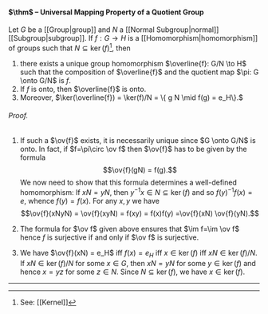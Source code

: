 #### $\thm$ – Universal Mapping Property of a Quotient Group
Let $G$ be a [[Group|group]] and $N$ a [[Normal Subgroup|normal]] [[Subgroup|subgroup]]. If $f: G \to H$ is a [[Homomorphism|homomorphism]] of groups such that $N \subseteq \ker(f)$[^1], then
1. there exists a unique group homomorphism $\overline{f}: G/N \to H$ such that the composition of $\overline{f}$ and the quotient map $\pi: G  \onto G/N$ is $f$. 
2. If $f$ is onto, then $\overline{f}$ is onto. 
3. Moreover, $\ker(\overline{f}) = \ker(f)/N = \{ g N \mid f(g) = e_H\}.$

###### *Proof.* 
1.  If such a $\ov{f}$ exists, it is necessarily unique since $G \onto G/N$ is onto. In fact, if $f=\pi\circ \ov f$ then $\ov{f}$  has to be given by the formula$$\ov{f}(gN) = f(g).$$We now need to show that this formula determines a well-defined homomorphism: If $xN = yN$, then $y^{-1}x \in N \subseteq \ker(f)$ and so $f(y)^{-1} f(x) = e$, whence $f(y) = f(x)$. For any $x,y$ we have$$\ov{f}(xNyN) = \ov{f}(xyN) = f(xy) = f(x)f(y) =\ov{f}(xN) \ov{f}(yN).$$
2. The formula for $\ov f$ given above ensures that $\im f=\im \ov f$ hence $f$ is surjective if and only if  $\ov f$ is surjective.

3. We have $\ov{f}(xN) = e_H$ iff $f(x) = e_H$ iff  $x \in \ker(f)$ iff $xN \in\ker(f)/N$. If $xN \in \ker(f)/N$ for some $x \in G$, then $xN = yN$ for some $y \in \ker(f)$ and hence $x = yz$ for some $z \in N$. Since $N \subseteq \ker(f)$, we have $x \in \ker(f)$.
***

[^1]: See: [[Kernel]]
